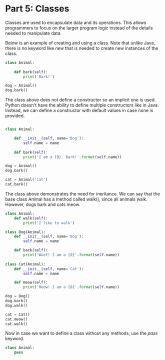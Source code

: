 # Part 5: Classes

Classes are used to encapsulate data and its operations. This allows programmers to focus on the larger program logic instead of the details needed to manipulate data.

Below is an example of creating and using a class. Note that unlike Java, there is no keyword like *new* that is needed to create new instances of the class.

```python
class Animal:
		
	def bark(self):
		print('Bark!')

dog = Animal()
dog.bark()
```

The class above does not define a constructor so an implicit one is used. Python doesn't have the ability to define multiple constructors like in Java. Instead, we can define a constructor with default values in case none is provided.

```python

class Animal:

	def __init__(self, name='Dog'):
		self.name = name
	
	def bark(self):
		print('I am a {0}. Bark!'.format(self.name))

dog = Animal()
dog.bark()

cat = Animal('Cat')
cat.bark()
```

The class above demonstrates the need for ineritance. We can say that the base class Animal has a method called walk(), since all animals walk. However, dogs bark and cats meow.

```python
class Animal:
	def walk(self):
		print('I like to walk')

class Dog(Animal):
	def __init__(self, name='Dog'):
		self.name = name

	def bark(self):
		print('Woof! I am a {0}'.format(self.name))
	
class Cat(Animal):
	def __init__(self, name='Cat'):
		self.name = name

	def meow(self):
		print('Meow! I am a {0}'.format(self.name))

dog = Dog()
dog.bark()
dog.walk()

cat = Cat()
cat.meow()
cat.walk()
```

Now in case we want to define a class without any methods, use the *pass* keyword. 

```python
class Animal:
	pass
```
